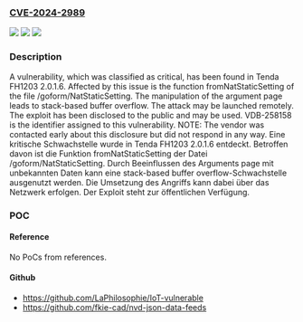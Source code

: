 ### [CVE-2024-2989](https://cve.mitre.org/cgi-bin/cvename.cgi?name=CVE-2024-2989)
![](https://img.shields.io/static/v1?label=Product&message=FH1203&color=blue)
![](https://img.shields.io/static/v1?label=Version&message=2.0.1.6%20&color=brightgreen)
![](https://img.shields.io/static/v1?label=Vulnerability&message=CWE-121%20Stack-based%20Buffer%20Overflow&color=brightgreen)

### Description

A vulnerability, which was classified as critical, has been found in Tenda FH1203 2.0.1.6. Affected by this issue is the function fromNatStaticSetting of the file /goform/NatStaticSetting. The manipulation of the argument page leads to stack-based buffer overflow. The attack may be launched remotely. The exploit has been disclosed to the public and may be used. VDB-258158 is the identifier assigned to this vulnerability. NOTE: The vendor was contacted early about this disclosure but did not respond in any way.
Eine kritische Schwachstelle wurde in Tenda FH1203 2.0.1.6 entdeckt. Betroffen davon ist die Funktion fromNatStaticSetting der Datei /goform/NatStaticSetting. Durch Beeinflussen des Arguments page mit unbekannten Daten kann eine stack-based buffer overflow-Schwachstelle ausgenutzt werden. Die Umsetzung des Angriffs kann dabei über das Netzwerk erfolgen. Der Exploit steht zur öffentlichen Verfügung.

### POC

#### Reference
No PoCs from references.

#### Github
- https://github.com/LaPhilosophie/IoT-vulnerable
- https://github.com/fkie-cad/nvd-json-data-feeds

